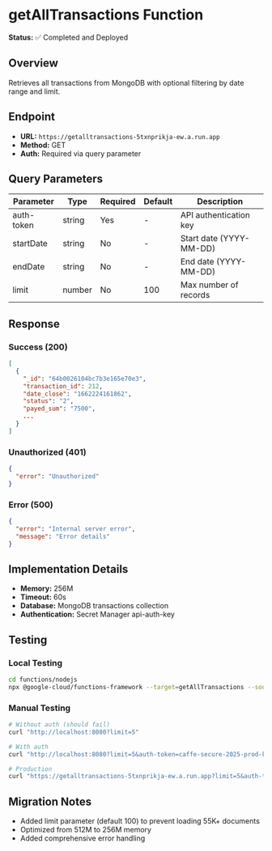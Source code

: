 # getAllTransactions Function

**Status:** ✅ Completed and Deployed

## Overview
Retrieves all transactions from MongoDB with optional filtering by date range and limit.

## Endpoint
- **URL:** `https://getalltransactions-5txnprikja-ew.a.run.app`
- **Method:** GET
- **Auth:** Required via query parameter

## Query Parameters

| Parameter | Type | Required | Default | Description |
|-----------|------|----------|---------|-------------|
| auth-token | string | Yes | - | API authentication key |
| startDate | string | No | - | Start date (YYYY-MM-DD) |
| endDate | string | No | - | End date (YYYY-MM-DD) |
| limit | number | No | 100 | Max number of records |

## Response

### Success (200)
```json
[
  {
    "_id": "64b0026104bc7b3e165e70e3",
    "transaction_id": 212,
    "date_close": "1662224161862",
    "status": "2",
    "payed_sum": "7500",
    ...
  }
]
```

### Unauthorized (401)
```json
{
  "error": "Unauthorized"
}
```

### Error (500)
```json
{
  "error": "Internal server error",
  "message": "Error details"
}
```

## Implementation Details

- **Memory:** 256M
- **Timeout:** 60s
- **Database:** MongoDB transactions collection
- **Authentication:** Secret Manager api-auth-key

## Testing

### Local Testing
```bash
cd functions/nodejs
npx @google-cloud/functions-framework --target=getAllTransactions --source=dist-bundle/getAllTransactions.js --signature-type=http
```

### Manual Testing
```bash
# Without auth (should fail)
curl "http://localhost:8080?limit=5"

# With auth
curl "http://localhost:8080?limit=5&auth-token=caffe-secure-2025-prod-key-x7k9m"

# Production
curl "https://getalltransactions-5txnprikja-ew.a.run.app?limit=5&auth-token=caffe-secure-2025-prod-key-x7k9m"
```

## Migration Notes
- Added limit parameter (default 100) to prevent loading 55K+ documents
- Optimized from 512M to 256M memory
- Added comprehensive error handling
